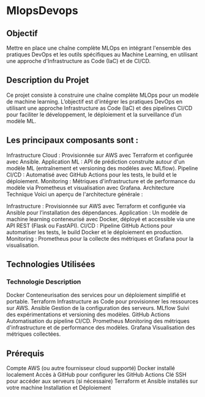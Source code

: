 # MlopsDevops

## Objectif 
Mettre en place une chaîne complète MLOps en intégrant l'ensemble des pratiques DevOps et les outils spécifiques au Machine Learning, en utilisant une approche d'Infrastructure as Code (IaC) et de CI/CD.

## Description du Projet
Ce projet consiste à construire une chaîne complète MLOps pour un modèle de machine learning. L’objectif est d'intégrer les pratiques DevOps en utilisant une approche Infrastructure as Code (IaC) et des pipelines CI/CD pour faciliter le développement, le déploiement et la surveillance d’un modèle ML.

## Les principaux composants sont :

Infrastructure Cloud : Provisionnée sur AWS avec Terraform et configurée avec Ansible.
Application ML : API de prédiction construite autour d'un modèle ML (entraînement et versioning des modèles avec MLflow).
Pipeline CI/CD : Automatisé avec GitHub Actions pour les tests, le build et le déploiement.
Monitoring : Métriques d'infrastructure et de performance du modèle via Prometheus et visualisation avec Grafana.
Architecture Technique
Voici un aperçu de l'architecture générale :

Infrastructure : Provisionnée sur AWS avec Terraform et configurée via Ansible pour l’installation des dépendances.
Application : Un modèle de machine learning conteneurisé avec Docker, déployé et accessible via une API REST (Flask ou FastAPI).
CI/CD : Pipeline GitHub Actions pour automatiser les tests, le build Docker et le déploiement en production.
Monitoring : Prometheus pour la collecte des métriques et Grafana pour la visualisation.

## Technologies Utilisées

### Technologie	Description
Docker	Conteneurisation des services pour un déploiement simplifié et portable.
Terraform	Infrastructure as Code pour provisionner les ressources sur AWS.
Ansible	Gestion de la configuration des serveurs.
MLflow	Suivi des expérimentations et versioning des modèles.
GitHub Actions	Automatisation du pipeline CI/CD.
Prometheus	Monitoring des métriques d'infrastructure et de performance des modèles.
Grafana	Visualisation des métriques collectées.

## Prérequis
Compte AWS (ou autre fournisseur cloud supporté)
Docker installé localement
Accès à GitHub pour configurer les GitHub Actions
Clé SSH pour accéder aux serveurs (si nécessaire)
Terraform et Ansible installés sur votre machine
Installation et Déploiement
